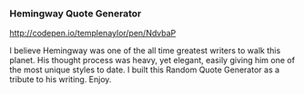 ### Hemingway Quote Generator

http://codepen.io/templenaylor/pen/NdvbaP

I believe Hemingway was one of the all time greatest writers to walk this planet. His thought process was heavy, yet elegant, easily
giving him one of the most unique styles to date. I built this Random Quote Generator as a tribute to his writing. Enjoy.

